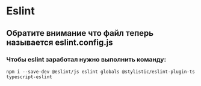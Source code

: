 # Eslint
## Обратите внимание что файл теперь называется **eslint.config.js**
### Чтобы еslint заработал нужно выполнить команду:
```
npm i --save-dev @eslint/js eslint globals @stylistic/eslint-plugin-ts typescript-eslint
```

